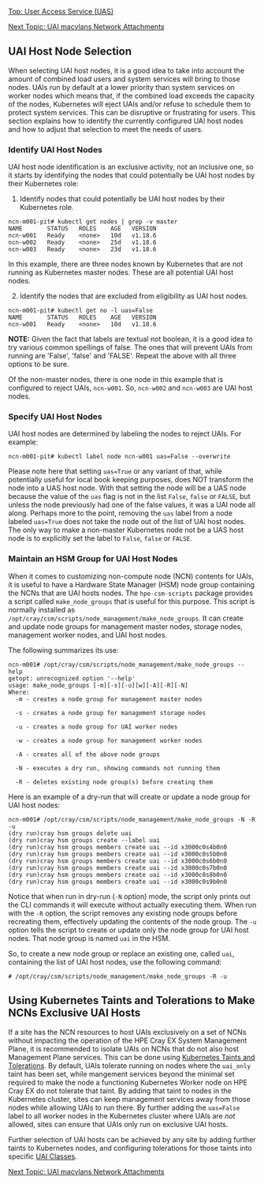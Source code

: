 [Top: User Access Service (UAS)](User_Access_Service_UAS.md)

[Next Topic: UAI macvlans Network Attachments](UAI_macvlans_Network_Attachments.md)

## UAI Host Node Selection

When selecting UAI host nodes, it is a good idea to take into account the amount of combined load users and system services will bring to those nodes. UAIs run by default at a lower priority than system services on worker nodes which means that, if the combined load exceeds the capacity of the nodes, Kubernetes will eject UAIs and/or refuse to schedule them to protect system services. This can be disruptive or frustrating for users. This section explains how to identify the currently configured UAI host nodes and how to adjust that selection to meet the needs of users.

### Identify UAI Host Nodes

UAI host node identification is an exclusive activity, not an inclusive one, so it starts by identifying the nodes that could potentially be UAI host nodes by their Kubernetes role:

1. Identify nodes that could potentially be UAI host nodes by their Kubernetes role.

  ```
  ncn-m001-pit# kubectl get nodes | grep -v master
  NAME       STATUS   ROLES    AGE   VERSION
  ncn-w001   Ready    <none>   10d   v1.18.6
  ncn-w002   Ready    <none>   25d   v1.18.6
  ncn-w003   Ready    <none>   23d   v1.18.6
  ```

  In this example, there are three nodes known by Kubernetes that are not running as Kubernetes master nodes. These are all potential UAI host nodes.

2. Identify the nodes that are excluded from eligibility as UAI host nodes.

  ```
  ncn-m001-pit# kubectl get no -l uas=False
  NAME       STATUS   ROLES    AGE   VERSION
  ncn-w001   Ready    <none>   10d   v1.18.6
  ```

  **NOTE:** Given the fact that labels are textual not boolean, it is a good idea to try various common spellings of false. The ones that will prevent UAIs from running are 'False', 'false' and 'FALSE'. Repeat the above with all three options to be sure.

  Of the non-master nodes, there is one node in this example that is configured to reject UAIs, `ncn-w001`. So, `ncn-w002` and `ncn-w003` are UAI host nodes.

### Specify UAI Host Nodes

UAI host nodes are determined by labeling the nodes to reject UAIs. For example:

```
ncn-m001-pit# kubectl label node ncn-w001 uas=False --overwrite
```

Please note here that setting `uas=True` or any variant of that, while potentially useful for local book keeping purposes, does NOT transform the node into a UAS host node. With that setting the node will be a UAS node because the value of the `uas` flag is not in the list `False`, `false` or `FALSE`, but unless the node previously had one of the false values, it was a UAI node all along. Perhaps more to the point, removing the `uas` label from a node labeled `uas=True` does not take the node out of the list of UAI host nodes. The only way to make a non-master Kubernetes node not be a UAS host node is to explicitly set the label to `False`, `false` or `FALSE`.

### Maintain an HSM Group for UAI Host Nodes

When it comes to customizing non-compute node (NCN) contents for UAIs, it is useful to have a Hardware State Manager (HSM) node group containing the NCNs that are UAI hosts nodes. The `hpe-csm-scripts` package provides a script called `make_node_groups` that is useful for this purpose. This script is normally installed as `/opt/cray/csm/scripts/node_management/make_node_groups`. It can create and update node groups for management master nodes, storage nodes, management worker nodes, and UAI host nodes.

The following summarizes its use:

```
ncn-m001# /opt/cray/csm/scripts/node_management/make_node_groups --help
getopt: unrecognized option '--help'
usage: make_node_groups [-m][-s][-u][w][-A][-R][-N]
Where:
  -m - creates a node group for management master nodes

  -s - creates a node group for management storage nodes

  -u - creates a node group for UAI worker nodes

  -w - creates a node group for management worker nodes

  -A - creates all of the above node groups

  -N - executes a dry run, showing commands not running them

  -R - deletes existing node group(s) before creating them
```

Here is an example of a dry-run that will create or update a node group for UAI host nodes:

```
ncn-m001# /opt/cray/csm/scripts/node_management/make_node_groups -N -R -u
(dry run)cray hsm groups delete uai
(dry run)cray hsm groups create --label uai
(dry run)cray hsm groups members create uai --id x3000c0s4b0n0
(dry run)cray hsm groups members create uai --id x3000c0s5b0n0
(dry run)cray hsm groups members create uai --id x3000c0s6b0n0
(dry run)cray hsm groups members create uai --id x3000c0s7b0n0
(dry run)cray hsm groups members create uai --id x3000c0s8b0n0
(dry run)cray hsm groups members create uai --id x3000c0s9b0n0
```

Notice that when run in dry-run (`-N` option) mode, the script only prints out the CLI commands it will execute without actually executing them. When run with the `-R` option, the script removes any existing node groups before recreating them, effectively updating the contents of the node group. The `-u` option tells the script to create or update only the node group for UAI host nodes. That node group is named `uai` in the HSM.

So, to create a new node group or replace an existing one, called `uai`, containing the list of UAI host nodes, use the following command:

```
# /opt/cray/csm/scripts/node_management/make_node_groups -R -u
```

## Using Kubernetes Taints and Tolerations to Make NCNs Exclusive UAI Hosts

If a site has the NCN resources to host UAIs exclusively on a set of NCNs without impacting the operation of the HPE Cray EX System Management Plane, it is recommended to isolate UAIs on NCNs that do not also host Management Plane services. This can be done using [Kubernetes Taints and Tolerations](https://kubernetes.io/docs/concepts/scheduling-eviction/taint-and-toleration). By default, UAIs tolerate running on nodes where the `uai_only` taint has been set, while mangement services beyond the minimal set required to make the node a functioning Kubernetes Worker node on HPE Cray EX do not tolerate that taint. By adding that taint to nodes in the Kubernetes cluster, sites can keep management services away from those nodes while allowing UAIs to run there. By further adding the `uas=False` label to all worker nodes in the Kubernetes cluster where UAIs are _not_ allowed, sites can ensure that UAIs only run on exclusive UAI hosts.

Further selection of UAI hosts can be achieved by any site by adding further taints to Kubernetes nodes, and configuring tolerations for those taints into specific [UAI Classes](UAI_Classes.md).

[Next Topic: UAI macvlans Network Attachments](UAI_macvlans_Network_Attachments.md)
